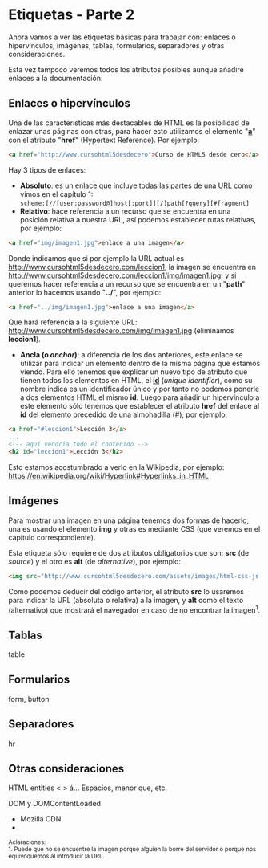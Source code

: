 # Etiquetas - Parte 2
Ahora vamos a ver las etiquetas básicas para trabajar con: enlaces o hipervínculos, imágenes, tablas, formularios, separadores y otras consideraciones.

Esta vez tampoco veremos todos los atributos posibles aunque añadiré enlaces a la documentación:

## Enlaces o hipervínculos
Una de las características más destacables de HTML es la posibilidad de enlazar unas páginas con otras, para hacer esto utilizamos el elemento "**[a](https://www.w3.org/TR/2014/REC-html5-20141028/text-level-semantics.html#the-a-element)**" con el atributo "**href**" (Hypertext Reference). Por ejemplo:

```html
<a href="http://www.cursohtml5desdecero">Curso de HTML5 desde cero</a>
```

Hay 3 tipos de enlaces:
* **Absoluto**: es un enlace que incluye todas las partes de una URL como vimos en el capítulo 1: <br>```scheme:[//[user:password@]host[:port]][/]path[?query][#fragment]```
* **Relativo**: hace referencia a un recurso que se encuentra en una posición relativa a nuestra URL, así podemos establecer rutas relativas, por ejemplo: 
```html
<a href="img/imagen1.jpg">enlace a una imagen</a>
``` 
Donde indicamos que si por ejemplo la URL actual es http://www.cursohtml5desdecero.com/leccion1, la imagen se encuentra en http://www.cursohtml5desdecero.com/leccion1/img/imagen1.jpg, y si queremos hacer referencia a un recurso que se encuentra en un "**path**" anterior lo hacemos usando "**../**", por ejemplo:
```html
<a href="../img/imagen1.jpg">enlace a una imagen</a>
``` 
Que hará referencia a la siguiente URL: http://www.cursohtml5desdecero.com/img/imagen1.jpg (eliminamos **leccion1**).
* **Ancla (o *anchor*)**: a diferencia de los dos anteriores, este enlace se utilizar para indicar un elemento dentro de la misma página que estamos viendo. Para ello tenemos que explicar un nuevo tipo de atributo que tienen todos los elementos en HTML, el **[id](https://www.w3.org/TR/2014/REC-html5-20141028/dom.html#the-id-attribute)** (*unique identifier*), como su nombre indica es un identificador único y por tanto no podemos ponerle a dos elementos HTML el mismo **id**. Luego para añadir un hipervínculo a este elemento sólo tenemos que establecer el atributo **href** del enlace al **id** del elemento precedido de una almohadilla (#), por ejemplo:
```html
<a href="#leccion1">Lección 3</a>
...
<!-- aquí vendría todo el contenido -->
<h2 id="leccion1">Lección 3</h2>
```
Esto estamos acostumbrado a verlo en la Wikipedia, por ejemplo: <br>
https://en.wikipedia.org/wiki/Hyperlink#Hyperlinks_in_HTML

## Imágenes
Para mostrar una imagen en una página tenemos dos formas de hacerlo, una es usando el elemento **img** y otras es mediante CSS (que veremos en el capítulo correspondiente).

Esta etiqueta sólo requiere de dos atributos obligatorios que son: **src** (de *source*) y el otro es **alt** (de *alternative*), por ejemplo:
```html
<img src="http://www.cursohtml5desdecero.com/assets/images/html-css-js.png" alt="Logo de HTML5">
```
Como podemos deducir del código anterior, el atributo **src** lo usaremos para indicar la URL (absoluta o relativa) a la imagen, y **alt** como el texto (alternativo) que mostrará el navegador en caso de no encontrar la imagen<sup>1</sup>.

## Tablas
table

## Formularios
form, button

## Separadores
hr

## Otras consideraciones
HTML entities < > &aacute;...
Espacios, menor que, etc.


DOM y DOMContentLoaded

* Mozilla CDN
* 
<small>Aclaraciones:</small><br>
<small>1. Puede que no se encuentre la imagen porque alguien la borre del servidor o porque nos equivoquemos al introducir la URL.</small><br>

